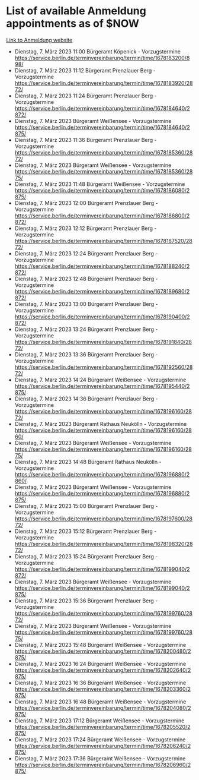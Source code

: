 # List of available Anmeldung appointments as of $NOW
[Link to Anmeldung website](https://service.berlin.de/terminvereinbarung/termin/tag.php?termin=1&anliegen[]=120686&dienstleisterlist=122210,122217,327316,122219,327312,122227,327314,122231,327346,122243,327348,122254,122252,329742,122260,329745,122262,329748,122271,327278,122273,327274,122277,327276,330436,122280,327294,122282,327290,122284,327292,122291,327270,122285,327266,122286,327264,122296,327268,150230,329760,122297,327286,122294,327284,122312,329763,122314,329775,122304,327330,122311,327334,122309,327332,317869,122281,327352,122279,329772,122283,122276,327324,122274,327326,122267,329766,122246,327318,122251,327320,122257,327322,122208,327298,122226,327300&herkunft=http%3A%2F%2Fservice.berlin.de%2Fdienstleistung%2F120686%2F)
- Dienstag, 7. März 2023 11:00 Bürgeramt Köpenick - Vorzugstermine https://service.berlin.de/terminvereinbarung/termin/time/1678183200/898/
- Dienstag, 7. März 2023 11:12 Bürgeramt Prenzlauer Berg - Vorzugstermine https://service.berlin.de/terminvereinbarung/termin/time/1678183920/2872/
- Dienstag, 7. März 2023 11:24 Bürgeramt Prenzlauer Berg - Vorzugstermine https://service.berlin.de/terminvereinbarung/termin/time/1678184640/2872/
- Dienstag, 7. März 2023  Bürgeramt Weißensee - Vorzugstermine https://service.berlin.de/terminvereinbarung/termin/time/1678184640/2875/
- Dienstag, 7. März 2023 11:36 Bürgeramt Prenzlauer Berg - Vorzugstermine https://service.berlin.de/terminvereinbarung/termin/time/1678185360/2872/
- Dienstag, 7. März 2023  Bürgeramt Weißensee - Vorzugstermine https://service.berlin.de/terminvereinbarung/termin/time/1678185360/2875/
- Dienstag, 7. März 2023 11:48 Bürgeramt Weißensee - Vorzugstermine https://service.berlin.de/terminvereinbarung/termin/time/1678186080/2875/
- Dienstag, 7. März 2023 12:00 Bürgeramt Prenzlauer Berg - Vorzugstermine https://service.berlin.de/terminvereinbarung/termin/time/1678186800/2872/
- Dienstag, 7. März 2023 12:12 Bürgeramt Prenzlauer Berg - Vorzugstermine https://service.berlin.de/terminvereinbarung/termin/time/1678187520/2872/
- Dienstag, 7. März 2023 12:24 Bürgeramt Prenzlauer Berg - Vorzugstermine https://service.berlin.de/terminvereinbarung/termin/time/1678188240/2872/
- Dienstag, 7. März 2023 12:48 Bürgeramt Prenzlauer Berg - Vorzugstermine https://service.berlin.de/terminvereinbarung/termin/time/1678189680/2872/
- Dienstag, 7. März 2023 13:00 Bürgeramt Prenzlauer Berg - Vorzugstermine https://service.berlin.de/terminvereinbarung/termin/time/1678190400/2872/
- Dienstag, 7. März 2023 13:24 Bürgeramt Prenzlauer Berg - Vorzugstermine https://service.berlin.de/terminvereinbarung/termin/time/1678191840/2872/
- Dienstag, 7. März 2023 13:36 Bürgeramt Prenzlauer Berg - Vorzugstermine https://service.berlin.de/terminvereinbarung/termin/time/1678192560/2872/
- Dienstag, 7. März 2023 14:24 Bürgeramt Weißensee - Vorzugstermine https://service.berlin.de/terminvereinbarung/termin/time/1678195440/2875/
- Dienstag, 7. März 2023 14:36 Bürgeramt Prenzlauer Berg - Vorzugstermine https://service.berlin.de/terminvereinbarung/termin/time/1678196160/2872/
- Dienstag, 7. März 2023  Bürgeramt Rathaus Neukölln - Vorzugstermine https://service.berlin.de/terminvereinbarung/termin/time/1678196160/2860/
- Dienstag, 7. März 2023  Bürgeramt Weißensee - Vorzugstermine https://service.berlin.de/terminvereinbarung/termin/time/1678196160/2875/
- Dienstag, 7. März 2023 14:48 Bürgeramt Rathaus Neukölln - Vorzugstermine https://service.berlin.de/terminvereinbarung/termin/time/1678196880/2860/
- Dienstag, 7. März 2023  Bürgeramt Weißensee - Vorzugstermine https://service.berlin.de/terminvereinbarung/termin/time/1678196880/2875/
- Dienstag, 7. März 2023 15:00 Bürgeramt Prenzlauer Berg - Vorzugstermine https://service.berlin.de/terminvereinbarung/termin/time/1678197600/2872/
- Dienstag, 7. März 2023 15:12 Bürgeramt Prenzlauer Berg - Vorzugstermine https://service.berlin.de/terminvereinbarung/termin/time/1678198320/2872/
- Dienstag, 7. März 2023 15:24 Bürgeramt Prenzlauer Berg - Vorzugstermine https://service.berlin.de/terminvereinbarung/termin/time/1678199040/2872/
- Dienstag, 7. März 2023  Bürgeramt Weißensee - Vorzugstermine https://service.berlin.de/terminvereinbarung/termin/time/1678199040/2875/
- Dienstag, 7. März 2023 15:36 Bürgeramt Prenzlauer Berg - Vorzugstermine https://service.berlin.de/terminvereinbarung/termin/time/1678199760/2872/
- Dienstag, 7. März 2023  Bürgeramt Weißensee - Vorzugstermine https://service.berlin.de/terminvereinbarung/termin/time/1678199760/2875/
- Dienstag, 7. März 2023 15:48 Bürgeramt Weißensee - Vorzugstermine https://service.berlin.de/terminvereinbarung/termin/time/1678200480/2875/
- Dienstag, 7. März 2023 16:24 Bürgeramt Weißensee - Vorzugstermine https://service.berlin.de/terminvereinbarung/termin/time/1678202640/2875/
- Dienstag, 7. März 2023 16:36 Bürgeramt Weißensee - Vorzugstermine https://service.berlin.de/terminvereinbarung/termin/time/1678203360/2875/
- Dienstag, 7. März 2023 16:48 Bürgeramt Weißensee - Vorzugstermine https://service.berlin.de/terminvereinbarung/termin/time/1678204080/2875/
- Dienstag, 7. März 2023 17:12 Bürgeramt Weißensee - Vorzugstermine https://service.berlin.de/terminvereinbarung/termin/time/1678205520/2875/
- Dienstag, 7. März 2023 17:24 Bürgeramt Weißensee - Vorzugstermine https://service.berlin.de/terminvereinbarung/termin/time/1678206240/2875/
- Dienstag, 7. März 2023 17:36 Bürgeramt Weißensee - Vorzugstermine https://service.berlin.de/terminvereinbarung/termin/time/1678206960/2875/
